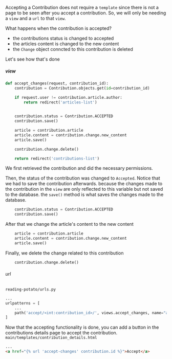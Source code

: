 Accepting a Contribution does not require a `template` since there is not a page to be seen after you accept a contribution. So, we will only be needing a `view` and a `url` to that `view`.

What happens when the contribution is accepted?
 * the contributions status is changed to accepted
 * the articles content is changed to the new content
 * the `Change` object conncted to this contribution is deleted

Let's see how that's done

##### view
```python
def accept_changes(request, contribution_id):
	contribution = Contribution.objects.get(id=contribution_id)

	if request.user != contribution.article.author:
		return redirect('articles-list')

	
	contribution.status = Contribution.ACCEPTED
	contribution.save()

	article = contribution.article
	article.content = contribution.change.new_content
	article.save()

	contribution.change.delete()

	return redirect('contributions-list')
```

We first retrieved the contribution and did the necessary permissions.

Then, the status of the contribution was changed to `Accepted`. Notice that we had to save the contribution afterwards. because the changes made to the contribution in the `view` are only reflected to this variable but not saved to the database. the `save()` method is what saves the changes made to the database.
```python
	contribution.status = Contribution.ACCEPTED
	contribution.save()
```

After that we change the article's content to the new content
```python
	article = contribution.article
	article.content = contribution.change.new_content
	article.save()
```

Finally, we delete the change related to this contribution
```python
	contribution.change.delete()
```

###### url
`reading-potato/urls.py`
```python
...
urlpatterns = [
    ...
    path('accept/<int:contribution_id>/', views.accept_changes, name="accept-changes"),
]
```

Now that the accepting functionality is done, you can add a button in the contributions details page to accept the contribution.
`main/templates/contribution_details.html`
```html
...
<a href="{% url 'accept-changes' contribution.id %}">Accept</a>
```